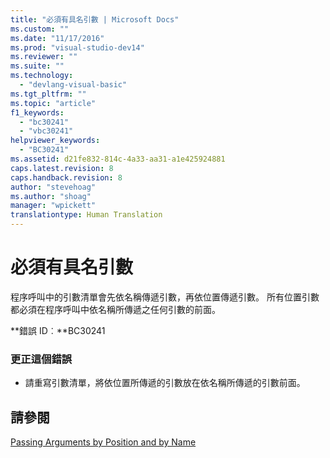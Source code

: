 ```yaml
---
title: "必須有具名引數 | Microsoft Docs"
ms.custom: ""
ms.date: "11/17/2016"
ms.prod: "visual-studio-dev14"
ms.reviewer: ""
ms.suite: ""
ms.technology: 
  - "devlang-visual-basic"
ms.tgt_pltfrm: ""
ms.topic: "article"
f1_keywords: 
  - "bc30241"
  - "vbc30241"
helpviewer_keywords: 
  - "BC30241"
ms.assetid: d21fe832-814c-4a33-aa31-a1e425924881
caps.latest.revision: 8
caps.handback.revision: 8
author: "stevehoag"
ms.author: "shoag"
manager: "wpickett"
translationtype: Human Translation
---
```

# 必須有具名引數
程序呼叫中的引數清單會先依名稱傳遞引數，再依位置傳遞引數。 所有位置引數都必須在程序呼叫中依名稱所傳遞之任何引數的前面。  
  
 **錯誤 ID︰**BC30241  
  
### 更正這個錯誤  
  
-   請重寫引數清單，將依位置所傳遞的引數放在依名稱所傳遞的引數前面。  
  
## 請參閱  
 [Passing Arguments by Position and by Name](../../visual-basic/programming-guide/language-features/procedures/passing-arguments-by-position-and-by-name.md)